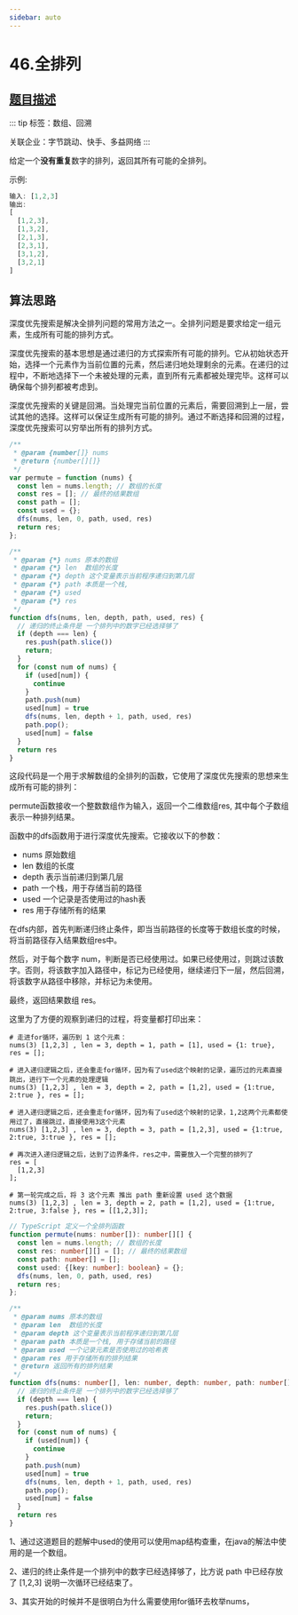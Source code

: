 ```yaml
---
sidebar: auto
---
```


# 46.全排列
## [题目描述](https://leetcode.cn/problems/permutations/)

::: tip
标签：数组、回溯

关联企业：字节跳动、快手、多益网络
:::

给定一个**没有重复**数字的排列，返回其所有可能的全排列。

示例:

```js
输入: [1,2,3]
输出:
[
  [1,2,3],
  [1,3,2],
  [2,1,3],
  [2,3,1],
  [3,1,2],
  [3,2,1]
]
```

## 算法思路
深度优先搜索是解决全排列问题的常用方法之一。全排列问题是要求给定一组元素，生成所有可能的排列方式。

深度优先搜索的基本思想是通过递归的方式探索所有可能的排列。它从初始状态开始，选择一个元素作为当前位置的元素，然后递归地处理剩余的元素。在递归的过程中，不断地选择下一个未被处理的元素，直到所有元素都被处理完毕。这样可以确保每个排列都被考虑到。

深度优先搜索的关键是回溯。当处理完当前位置的元素后，需要回溯到上一层，尝试其他的选择。这样可以保证生成所有可能的排列。通过不断选择和回溯的过程，深度优先搜索可以穷举出所有的排列方式。


```js
/**
 * @param {number[]} nums
 * @return {number[][]}
 */
var permute = function (nums) {
  const len = nums.length; // 数组的长度
  const res = []; // 最终的结果数组
  const path = [];
  const used = {};
  dfs(nums, len, 0, path, used, res)
  return res;
};

/**
 * @param {*} nums 原本的数组
 * @param {*} len  数组的长度
 * @param {*} depth 这个变量表示当前程序递归到第几层
 * @param {*} path 本质是一个栈, 
 * @param {*} used 
 * @param {*} res 
 */
function dfs(nums, len, depth, path, used, res) {
  // 递归的终止条件是 一个排列中的数字已经选择够了
  if (depth === len) {
    res.push(path.slice())
    return;
  }
  for (const num of nums) {
    if (used[num]) {
      continue
    }
    path.push(num)
    used[num] = true
    dfs(nums, len, depth + 1, path, used, res)
    path.pop();
    used[num] = false
  }
  return res
}
```
这段代码是一个用于求解数组的全排列的函数，它使用了深度优先搜索的思想来生成所有可能的排列：

permute函数接收一个整数数组作为输入，返回一个二维数组res, 其中每个子数组表示一种排列结果。

函数中的dfs函数用于进行深度优先搜索。它接收以下的参数：
- nums 原始数组
- len  数组的长度
- depth 表示当前递归到第几层
- path  一个栈，用于存储当前的路径
- used  一个记录是否使用过的hash表
- res  用于存储所有的结果

在dfs内部，首先判断递归终止条件，即当当前路径的长度等于数组长度的时候，将当前路径存入结果数组res中。

然后，对于每个数字 num，判断是否已经使用过。如果已经使用过，则跳过该数字。否则，将该数字加入路径中，标记为已经使用，继续递归下一层，然后回溯，将该数字从路径中移除，并标记为未使用。

最终，返回结果数组 res。

这里为了方便的观察到递归的过程，将变量都打印出来：

```
# 走进for循环，遍历到 1 这个元素：
nums(3) [1,2,3] , len = 3, depth = 1, path = [1], used = {1: true}, res = [];

# 进入递归逻辑之后，还会重走for循环，因为有了used这个映射的记录，遍历过的元素直接跳出，进行下一个元素的处理逻辑
nums(3) [1,2,3] , len = 3, depth = 2, path = [1,2], used = {1:true, 2:true }, res = [];

# 进入递归逻辑之后，还会重走for循环，因为有了used这个映射的记录，1,2这两个元素都使用过了，直接跳过，直接使用3这个元素
nums(3) [1,2,3] , len = 3, depth = 3, path = [1,2,3], used = {1:true, 2:true, 3:true }, res = [];

# 再次进入递归逻辑之后，达到了边界条件，res之中，需要放入一个完整的排列了
res = [
  [1,2,3]
];

# 第一轮完成之后，将 3 这个元素 推出 path 重新设置 used 这个数据
nums(3) [1,2,3] , len = 3, depth = 2, path = [1,2], used = {1:true, 2:true, 3:false }, res = [[1,2,3]];

```


```ts
// TypeScript 定义一个全排列函数
function permute(nums: number[]): number[][] {
  const len = nums.length; // 数组的长度
  const res: number[][] = []; // 最终的结果数组
  const path: number[] = [];
  const used: {[key: number]: boolean} = {};
  dfs(nums, len, 0, path, used, res)
  return res;
};

/**
 * @param nums 原本的数组
 * @param len  数组的长度
 * @param depth 这个变量表示当前程序递归到第几层
 * @param path 本质是一个栈, 用于存储当前的路径
 * @param used 一个记录元素是否使用过的哈希表
 * @param res 用于存储所有的排列结果
 * @return 返回所有的排列结果
 */
function dfs(nums: number[], len: number, depth: number, path: number[], used: {[key: number]: boolean}, res: number[][]): number[][] {
  // 递归的终止条件是 一个排列中的数字已经选择够了
  if (depth === len) {
    res.push(path.slice())
    return;
  }
  for (const num of nums) {
    if (used[num]) {
      continue
    }
    path.push(num)
    used[num] = true
    dfs(nums, len, depth + 1, path, used, res)
    path.pop();
    used[num] = false
  }
  return res
}
```

1、通过这道题目的题解中used的使用可以使用map结构查重，在java的解法中使用的是一个数组。

2、递归的终止条件是一个排列中的数字已经选择够了，比方说 path 中已经存放了 [1,2,3] 说明一次循环已经结束了。

3、其实开始的时候并不是很明白为什么需要使用for循环去枚举nums，